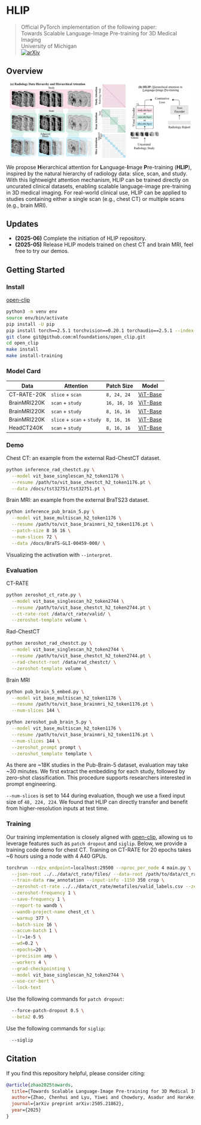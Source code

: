 # HLIP
> Official PyTorch implementation of the following paper:\
> Towards Scalable Language-Image Pre-training for 3D Medical Imaging\
> University of Michigan\
> [![arXiv](https://img.shields.io/badge/arXiv%20paper-2505.21862-b31b1b.svg)](https://arxiv.org/abs/2505.21862)&nbsp;


## Overview
<p align="center"><img src="https://github.com/Zch0414/hlip/blob/master/docs/github.png" width=96% height=96% class="center"></p>

We propose **H**ierarchical attention for **L**anguage-**I**mage **P**re-training (**HLIP**), inspired by the natural hierarchy of radiology data: slice, scan, and study. With this lightweight attention mechanism, HLIP can be trained directly on uncurated clinical datasets, enabling scalable language-image pre-training in 3D medical imaging. For real-world clinical use, HLIP can be applied to studies containing either a single scan (e.g., chest CT) or multiple scans (e.g., brain MRI).

## Updates
- **(2025-06)** Complete the initiation of HLIP repository.
- **(2025-05)** Release HLIP models trained on chest CT and brain MRI, feel free to try our demos.

## Getting Started

### Install 
[open-clip](https://github.com/mlfoundations/open_clip/tree/main)
```bash
python3 -m venv env
source env/bin/activate
pip install -U pip
pip install torch==2.5.1 torchvision==0.20.1 torchaudio==2.5.1 --index-url https://download.pytorch.org/whl/cu121
git clone git@github.com:mlfoundations/open_clip.git
cd open_clip
make install
make install-training
```

### Model Card
| Data | Attention | Patch Size | Model |
| -------- | -------- | -------- | -------- |
| CT-RATE-20K | <code>slice</code> + <code>scan</code> | <code>8, 24, 24</code> | [ViT-Base](https://drive.google.com/file/d/1muu7L9H3KaL3nq3fNtN8kKF1eDK3R5Z4/view?usp=drive_link) |
| BrainMRI220K | <code>scan</code> + <code>study</code> | <code>16, 16, 16</code> | [ViT-Base](https://drive.google.com/file/d/1uUdcE0TYx3K2YU7FQMfwb2FsFQjQcGil/view?usp=drive_link) |
| BrainMRI220K | <code>scan</code> + <code>study</code> | <code>8, 16, 16</code> | [ViT-Base](https://drive.google.com/file/d/12BwJvd6IEZynXM8jkled0ND7t11iuySj/view?usp=drive_link) |
| BrainMRI220K | <code>slice</code> + <code>scan</code> + <code>study</code> | <code>8, 16, 16</code> | [ViT-Base](https://drive.google.com/file/d/1FgOS3W6LhnhH4gJlbASPopUEXChcjeqy/view?usp=drive_link) |
| HeadCT240K | <code>scan</code> + <code>study</code> | <code>8, 16, 16</code> | [ViT-Base](https://drive.google.com/file/d/1rfoz-kzF0iwaMQ-4MuR7F4NlTjtPIZa7/view?usp=drive_link) |

### Demo
Chest CT: an example from the external Rad-ChestCT dataset.
```bash
python inference_rad_chestct.py \
  --model vit_base_singlescan_h2_token1176 \
  --resume /path/to/vit_base_chestct_h2_token1176.pt \
  --data /docs/tst32751/tst32751.pt \
```

Brain MRI: an example from the external BraTS23 dataset.
```bash
python inference_pub_brain_5.py \
  --model vit_base_multiscan_h2_token1176 \
  --resume /path/to/vit_base_brainmri_h2_token1176.pt \
  --patch-size 8 16 16 \
  --num-slices 72 \
  --data /docs/BraTS-GLI-00459-000/ \
```
Visualizing the activation with <code>--interpret</code>.

### Evaluation
CT-RATE
```bash
python zeroshot_ct_rate.py \
  --model vit_base_singlescan_h2_token2744 \
  --resume /path/to/vit_base_chestct_h2_token2744.pt \
  --ct-rate-root /data/ct_rate/valid/ \
  --zeroshot-template volume \
```

Rad-ChestCT
```bash
python zeroshot_rad_chestct.py \
  --model vit_base_singlescan_h2_token2744 \
  --resume /path/to/vit_base_chestct_h2_token2744.pt \
  --rad-chestct-root /data/rad_chestct/ \
  --zeroshot-template volume \
```

Brain MRI
```bash
python pub_brain_5_embed.py \
  --model vit_base_multiscan_h2_token1176 \
  --resume /path/to/vit_base_brainmri_h2_token1176.pt \
  --num-slices 144 \
```
```bash
python zeroshot_pub_brain_5.py \
  --model vit_base_multiscan_h2_token1176 \
  --resume /path/to/vit_base_brainmri_h2_token1176.pt \
  --num-slices 144 \
  --zeroshot_prompt prompt \
  --zeroshot_template template \
```
As there are ~18K studies in the Pub-Brain-5 dataset, evaluation may take ~30 minutes. We first extract the embedding for each study, followed by zero-shot classification. This procedure supports researchers interested in prompt engineering. 

<code>--num-slices</code> is set to 144 during evaluation, though we use a fixed input size of <code>48, 224, 224</code>. We found that HLIP can directly transfer and benefit from higher-resolution inputs at test time.

### Training

Our training implementation is closely aligned with [open-clip](https://github.com/mlfoundations/open_clip/tree/main), allowing us to leverage features such as <code>patch dropout</code> and <code>siglip</code>. Below, we provide a training code demo for chest CT. Training on CT-RATE for 20 epochs takes ~6 hours using a node with 4 A40 GPUs.

```bash
torchrun --rdzv_endpoint=localhost:29500 --nproc_per_node 4 main.py \
  --json-root ../../data/ct_rate/files/ --data-root /path/to/data/ct_rate/ \
  --train-data raw_annotation --input-info -1150 350 crop \
  --zeroshot-ct-rate ../../data/ct_rate/metafiles/valid_labels.csv --zeroshot-template volume \
  --zeroshot-frequency 1 \
  --save-frequency 1 \
  --report-to wandb \
  --wandb-project-name chest_ct \
  --warmup 377 \
  --batch-size 16 \
  --accum-batch 1 \
  --lr=1e-5 \
  --wd=0.2 \
  --epochs=20 \
  --precision amp \
  --workers 4 \
  --grad-checkpointing \
  --model vit_base_singlescan_h2_token2744 \
  --use-cxr-bert \
  --lock-text
```

Use the following commands for <code>patch dropout</code>:
```bash
  --force-patch-dropout 0.5 \
  --beta2 0.95
```

Use the following commands for <code>siglip</code>:
```bash
  --siglip
```

## Citation
If you find this repository helpful, please consider citing:
```bib
@article{zhao2025towards,
  title={Towards Scalable Language-Image Pre-training for 3D Medical Imaging},
  author={Zhao, Chenhui and Lyu, Yiwei and Chowdury, Asadur and Harake, Edward and Kondepudi, Akhil and Rao, Akshay and Hou, Xinhai and Lee, Honglak and Hollon, Todd},
  journal={arXiv preprint arXiv:2505.21862},
  year={2025}
}
```
